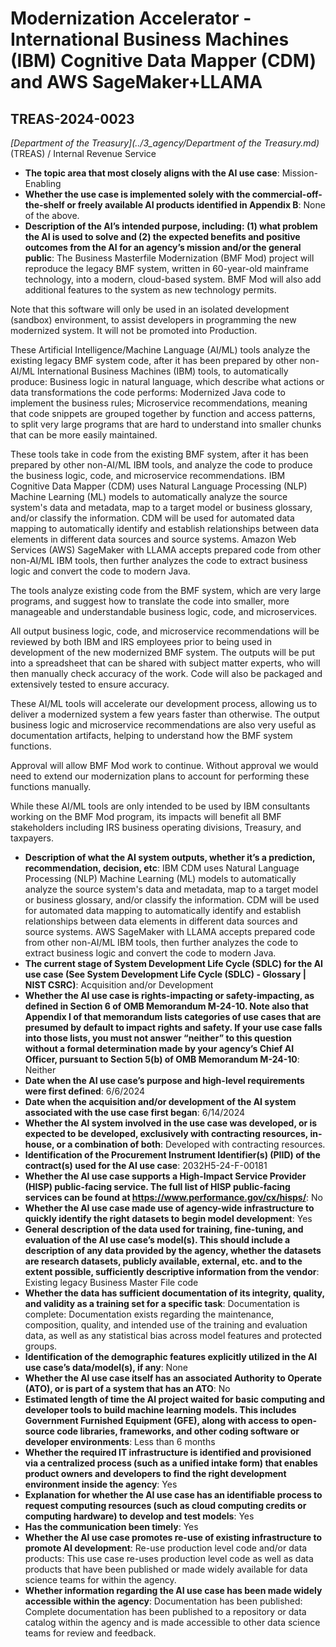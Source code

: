 # Modernization Accelerator - International Business Machines (IBM) Cognitive Data Mapper (CDM) and AWS SageMaker+LLAMA
## TREAS-2024-0023
_[Department of the Treasury](../3_agency/Department of the Treasury.md)_ (TREAS) / Internal Revenue Service


+ **The topic area that most closely aligns with the AI use case**: Mission-Enabling
+ **Whether the use case is implemented solely with the commercial-off-the-shelf or freely available AI products identified in Appendix B**: None of the above.
+ **Description of the AI’s intended purpose, including: (1) what problem the AI is used to solve and (2) the expected benefits and positive outcomes from the AI for an agency’s mission and/or the general public**: The Business Masterfile Modernization (BMF Mod) project will reproduce the legacy BMF system, written in 60-year-old mainframe technology, into a modern, cloud-based system. BMF Mod will also add additional features to the system as new technology permits.

Note that this software will only be used in an isolated development (sandbox) environment, to assist developers in programming the new modernized system. It will not be promoted into Production. 

These Artificial Intelligence/Machine Language (AI/ML) tools analyze the existing legacy BMF system code, after it has been prepared by other non-AI/ML International Business Machines (IBM) tools, to automatically produce: Business logic in natural language, which describe what actions or data transformations the code performs: Modernized Java code to implement the business rules; Microservice recommendations, meaning that code snippets are grouped together by function and access patterns, to split very large programs that are hard to understand into smaller chunks that can be more easily maintained.

These tools take in code from the existing BMF system, after it has been prepared by other non-AI/ML IBM tools, and analyze the code to produce the business logic, code, and microservice recommendations.
IBM Cognitive Data Mapper (CDM) uses Natural Language Processing (NLP) Machine Learning (ML) models to automatically analyze the source system's data and metadata, map to a target model or business glossary, and/or classify the information. CDM will be used for automated data mapping to automatically identify and establish relationships between data elements in different data sources and source systems.
Amazon Web Services (AWS) SageMaker with LLAMA accepts prepared code from other non-AI/ML IBM tools, then further analyzes the code to extract business logic and convert the code to modern Java.

The tools analyze existing code from the BMF system, which are very large programs, and suggest how to translate the code into smaller, more manageable and understandable business logic, code, and microservices.

All output business logic, code, and microservice recommendations will be reviewed by both IBM and IRS employees prior to being used in development of the new modernized BMF system. The outputs will be put into a spreadsheet that can be shared with subject matter experts, who will then manually check accuracy of the work. Code will also be packaged and extensively tested to ensure accuracy.

These AI/ML tools will accelerate our development process, allowing us to deliver a modernized system a few years faster than otherwise. The output business logic and microservice recommendations are also very useful as documentation artifacts, helping to understand how the BMF system functions.

Approval will allow BMF Mod work to continue. Without approval we would need to extend our modernization plans to account for performing these functions manually.

While these AI/ML tools are only intended to be used by IBM consultants working on the BMF Mod program, its impacts will benefit all BMF stakeholders including IRS business operating divisions, Treasury, and taxpayers.
+ **Description of what the AI system outputs, whether it’s a prediction, recommendation, decision, etc**: IBM CDM uses Natural Language Processing (NLP) Machine Learning (ML) models to automatically analyze the source system's data and metadata, map to a target model or business glossary, and/or classify the information. CDM will be used for automated data mapping to automatically identify and establish relationships between data elements in different data sources and source systems.
AWS SageMaker with LLAMA accepts prepared code from other non-AI/ML IBM tools, then further analyzes the code to extract business logic and convert the code to modern Java.
+ **The current stage of System Development Life Cycle (SDLC) for the AI use case (See System Development Life Cycle (SDLC) - Glossary | NIST CSRC)**: Acquisition and/or Development
+ **Whether the AI use case is rights-impacting or safety-impacting, as defined in Section 6 of OMB Memorandum M-24-10. Note also that Appendix I of that memorandum lists categories of use cases that are presumed by default to impact rights and safety. If your use case falls into those lists, you must not answer “neither” to this question without a formal determination made by your agency’s Chief AI Officer, pursuant to Section 5(b) of OMB Memorandum M-24-10**: Neither
+ **Date when the AI use case’s purpose and high-level requirements were first defined**: 6/6/2024
+ **Date when the acquisition and/or development of the AI system associated with the use case first began**: 6/14/2024
+ **Whether the AI system involved in the use case was developed, or is expected to be developed, exclusively with contracting resources, in-house, or a combination of both**: Developed with contracting resources.
+ **Identification of the Procurement Instrument Identifier(s) (PIID) of the contract(s) used for the AI use case**: 2032H5-24-F-00181
+ **Whether the AI use case supports a High-Impact Service Provider (HISP) public-facing service. The full list of HISP public-facing services can be found at https://www.performance.gov/cx/hisps/**: No
+ **Whether the AI use case made use of agency-wide infrastructure to quickly identify the right datasets to begin model development**: Yes
+ **General description of the data used for training, fine-tuning, and evaluation of the AI use case’s model(s). This should include a description of any data provided by the agency, whether the datasets are research datasets, publicly available, external, etc. and to the extent possible, sufficiently descriptive information from the vendor**: Existing legacy Business Master File code
+ **Whether the data has sufficient documentation of its integrity, quality, and validity as a training set for a specific task**: Documentation is complete: Documentation exists regarding the maintenance, composition, quality, and intended use of the training and evaluation data, as well as any statistical bias across model features and protected groups.
+ **Identification of the demographic features explicitly utilized in the AI use case’s data/model(s), if any**: None
+ **Whether the AI use case itself has an associated Authority to Operate (ATO), or is part of a system that has an ATO**: No
+ **Estimated length of time the AI project waited for basic computing and developer tools to build machine learning models. This includes Government Furnished Equipment (GFE), along with access to open-source code libraries, frameworks, and other coding software or developer environments**: Less than 6 months
+ **Whether the required IT infrastructure is identified and provisioned via a centralized process (such as a unified intake form) that enables product owners and developers to find the right development environment inside the agency**: Yes
+ **Explanation for whether the AI use case has an identifiable process to request computing resources (such as cloud computing credits or computing hardware) to develop and test models**: Yes
+ **Has the communication been timely**: Yes
+ **Whether the AI use case promotes re-use of existing infrastructure to promote AI development**: Re-use production level code and/or data products: This use case re-uses production level code as well as data products that have been published or made widely available for data science teams for within the agency.
+ **Whether information regarding the AI use case has been made widely accessible within the agency**: Documentation has been published: Complete documentation has been published to a repository or data catalog within the agency and is made accessible to other data science teams for review and feedback.